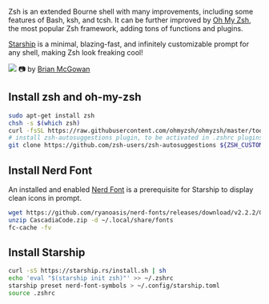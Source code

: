 Zsh is an extended Bourne shell with many improvements, including some features of Bash, ksh, and tcsh. It can be further improved by [Oh My Zsh](https://ohmyz.sh/), the most popular Zsh framework, adding tons of functions and plugins.

[Starship](https://starship.rs/) is a minimal, blazing-fast, and infinitely customizable prompt for any shell, making Zsh look freaking cool!

![](https://images.unsplash.com/photo-1582513166998-56ed1ea02d13?ixlib=rb-1.2.1&ixid=MnwxMjA3fDB8MHxwaG90by1wYWdlfHx8fGVufDB8fHx8&auto=format&fit=crop&w=1632&q=80)
📷 by [Brian McGowan](https://unsplash.com/@sushioutlaw)

## Install zsh and oh-my-zsh

```bash
sudo apt-get install zsh
chsh -s $(which zsh)
curl -fsSL https://raw.githubusercontent.com/ohmyzsh/ohmyzsh/master/tools/install.sh | sh
# install zsh-autosuggestions plugin, to be activated in .zshrc plugins list
git clone https://github.com/zsh-users/zsh-autosuggestions ${ZSH_CUSTOM:-~/.oh-my-zsh/custom}/plugins/zsh-autosuggestions
```

## Install Nerd Font

An installed and enabled [Nerd Font](https://www.nerdfonts.com/font-downloads) is a prerequisite for Starship to display clean icons in prompt.

```bash
wget https://github.com/ryanoasis/nerd-fonts/releases/download/v2.2.2/CascadiaCode.zip
unzip CascadiaCode.zip -d ~/.local/share/fonts
fc-cache -fv
```

## Install Starship

```bash
curl -sS https://starship.rs/install.sh | sh
echo 'eval "$(starship init zsh)"' >> ~/.zshrc
starship preset nerd-font-symbols > ~/.config/starship.toml
source .zshrc
```
